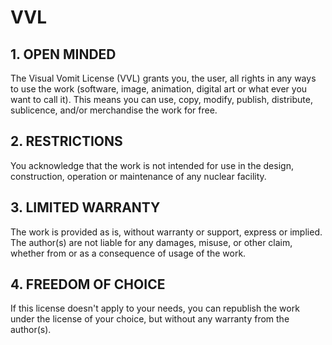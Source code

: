 # VVL





## 1. OPEN MINDED

The Visual Vomit License (VVL) grants you, the user, all rights in any ways to use the work (software, image, animation, digital art or what ever you want to call it).
This means you can use, copy, modify, publish, distribute, sublicence, and/or merchandise the work for free.





## 2. RESTRICTIONS
You acknowledge that the work is not intended for use in the design, construction, operation or maintenance of any nuclear facility.





## 3. LIMITED WARRANTY
The work is provided as is, without warranty or support, express or implied. The author(s) are not liable for any damages, misuse, or other claim, whether from or as a consequence of usage of the work.





## 4. FREEDOM OF CHOICE
If this license doesn't apply to your needs, you can republish the work under the license of your choice, but without any warranty from the author(s).
